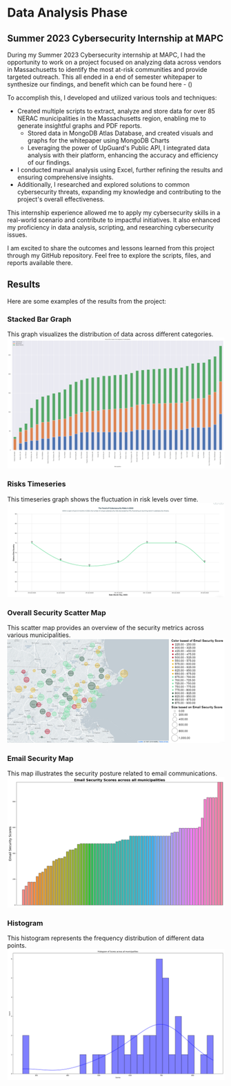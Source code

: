 # Data Analysis Phase

## Summer 2023 Cybersecurity Internship at MAPC

During my Summer 2023 Cybersecurity internship at MAPC, I had the opportunity to work on a project focused on analyzing data across vendors in Massachusetts to identify the most at-risk communities and provide targeted outreach. This all ended in a end of semester whitepaper to synthesize our findings, and benefit which can be found here - ()

To accomplish this, I developed and utilized various tools and techniques:

- Created multiple scripts to extract, analyze and store data for over 85 NERAC municipalities in the Massachusetts region, enabling me to generate insightful graphs and PDF reports.
    - Stored data in MongoDB Atlas Database, and created visuals and graphs for the whitepaper using MongoDB Charts
    - Leveraging the power of UpGuard's Public API, I integrated data analysis with their platform, enhancing the accuracy and efficiency of our findings.
- I conducted manual analysis using Excel, further refining the results and ensuring comprehensive insights.
- Additionally, I researched and explored solutions to common cybersecurity threats, expanding my knowledge and contributing to the project's overall effectiveness.

This internship experience allowed me to apply my cybersecurity skills in a real-world scenario and contribute to impactful initiatives. It also enhanced my proficiency in data analysis, scripting, and researching cybersecurity issues.

I am excited to share the outcomes and lessons learned from this project through my GitHub repository. Feel free to explore the scripts, files, and reports available there.

## Results

Here are some examples of the results from the project:

### Stacked Bar Graph
This graph visualizes the distribution of data across different categories. 
![Stacked Bar Graph](https://github.com/AdiBhan/MAPC_Analysis/blob/main/graphs/stacked_bar_graph.png)

### Risks Timeseries
This timeseries graph shows the fluctuation in risk levels over time.
![Risks Timeseries](https://github.com/AdiBhan/MAPC_Analysis/blob/main/graphs/risks_timeseries.png)

### Overall Security Scatter Map
This scatter map provides an overview of the security metrics across various municipalities.
![Overall Security Scatter Map](https://github.com/AdiBhan/MAPC_Analysis/blob/main/graphs/OverallSecurity_Scattermap_MongoDB.jpg)

### Email Security Map
This map illustrates the security posture related to email communications.
![Email Security Map](https://github.com/AdiBhan/MAPC_Analysis/blob/main/graphs/email_security_map.png)

### Histogram
This histogram represents the frequency distribution of different data points.
![Histogram](https://github.com/AdiBhan/MAPC_Analysis/blob/main/graphs/histogram.png)
